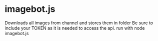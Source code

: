 # imagebot.js
Downloads all images from channel and stores them in folder
Be sure to include your TOKEN as it is needed to access the api.
run with node imagebot.js
